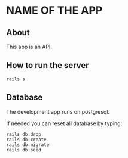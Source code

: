 # NAME OF THE APP

## About

This app is an API.

## How to run the server

```
rails s
```

## Database

The development app runs on postgresql.

If needed you can reset all database by typing:
```
rails db:drop
rails db:create
rails db:migrate
rails db:seed
```